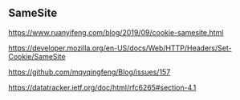 ## SameSite

https://www.ruanyifeng.com/blog/2019/09/cookie-samesite.html

https://developer.mozilla.org/en-US/docs/Web/HTTP/Headers/Set-Cookie/SameSite

https://github.com/mqyqingfeng/Blog/issues/157

https://datatracker.ietf.org/doc/html/rfc6265#section-4.1